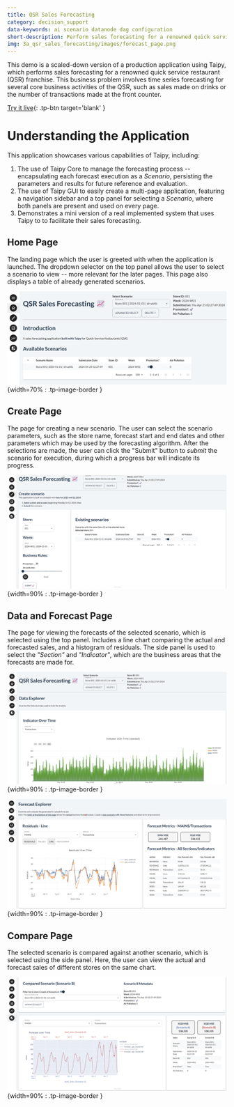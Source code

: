 ```yaml
---
title: QSR Sales Forecasting
category: decision_support
data-keywords: ai scenario datanode dag configuration
short-description: Perform sales forecasting for a renowned quick service restaurant (QSR) franchise.
img: 3a_qsr_sales_forecasting/images/forecast_page.png
---
```

This demo is a scaled-down version of a production application using Taipy, which 
performs sales forecasting for a renowned quick service restaurant (QSR) franchise. This 
business problem involves time series forecasting for several core business activities of 
the QSR, such as sales made on drinks or the number of transactions made at the front 
counter.

[Try it live](https://qsr-fcst.taipy.cloud/data){: .tp-btn target='blank' }

# Understanding the Application

This application showcases various capabilities of Taipy, including:

1. The use of Taipy Core to manage the forecasting process -- encapsulating each forecast 
execution as a *Scenario*, persisting the parameters and results for future reference and 
evaluation.
2. The use of Taipy GUI to easily create a multi-page application, featuring a navigation 
sidebar and a top panel for selecting a *Scenario*, where both panels are present and 
used on every page.
3. Demonstrates a mini version of a real implemented system that uses Taipy to to 
facilitate their sales forecasting.

## Home Page

The landing page which the user is greeted with when the application is launched. The 
dropdown selector on the top panel allows the user to select a scenario to view -- more 
relevant for the later pages. This page also displays a table of already generated 
scenarios.

![Home Page](images/home_page.png){width=70% : .tp-image-border }

## Create Page

The page for creating a new scenario. The user can select the scenario parameters, such 
as the store name, forecast start and end dates and other parameters which may be used by 
the forecasting algorithm. After the selections are made, the user can click the "Submit" 
button to *submit* the scenario for execution, during which a progress bar will indicate 
its progress.

![Create Page](images/scenario_page.png){width=90% : .tp-image-border }


## Data and Forecast Page

The page for viewing the forecasts of the selected scenario, which is selected using the 
top panel. Includes a line chart comparing the actual and forecasted sales, and a 
histogram of residuals. The side panel is used to select the *"Section"* and 
*"Indicator"*, which are the business areas that the forecasts are made for.

![Data Page](images/data_page.png){width=90% : .tp-image-border }

![Forecast Page](images/forecast_page.png){width=90% : .tp-image-border }


## Compare Page

The selected scenario is compared against another scenario, which is selected using the 
side panel. Here, the user can view the actual and forecast sales of different stores on 
the same chart.

![Compare Page](images/comparison_page.png){width=90% : .tp-image-border }
